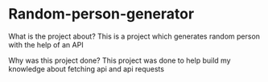 # Random-person-generator

What is the project about?
This is a project which generates random person with the help of an API

Why was this project done?
This project was done to help build my knowledge about fetching api and api requests
